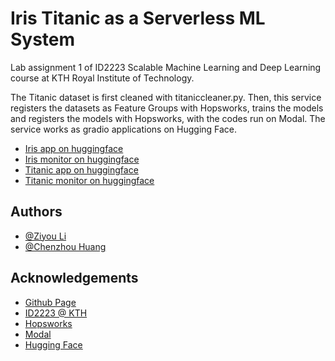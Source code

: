 
# Iris Titanic as a Serverless ML System

Lab assignment 1 of ID2223 Scalable Machine Learning
and Deep Learning course at KTH Royal Institute of Technology.

The Titanic dataset is first cleaned with titaniccleaner.py. Then, this service registers the datasets as Feature Groups with
Hopsworks, trains the models and registers the models with Hopsworks, with the codes run on Modal.
The service works as gradio applications on Hugging Face.

- [Iris app on huggingface](https://huggingface.co/spaces/tilos/Iris)
- [Iris monitor on huggingface](https://huggingface.co/spaces/tilos/iris_Monitor)
- [Titanic app on huggingface](https://huggingface.co/spaces/tilos/Titanic)
- [Titanic monitor on huggingface](https://huggingface.co/spaces/tilos/Titanic_Monitor)

## Authors

- [@Ziyou Li](https://www.github.com/Tilosmsh)
- [@Chenzhou Huang](https://github.com/Chenzhou98)


## Acknowledgements

 - [Github Page](https://github.com/Tilosmsh/IL2223_lab1)
 - [ID2223 @ KTH](https://id2223kth.github.io/)    
 - [Hopsworks](https://www.hopsworks.ai/)
 - [Modal](modal.com)
 - [Hugging Face](huggingface.co)
 

